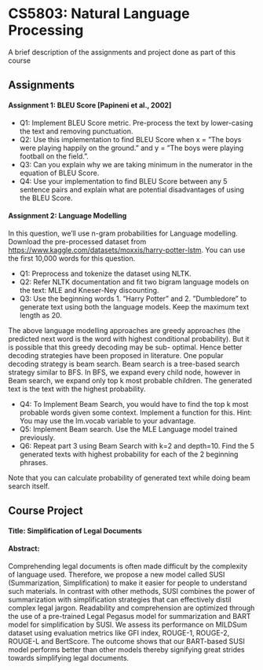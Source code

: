 # CS5803: Natural Language Processing
A brief description of the assignments and project done as part of this course

## Assignments

#### Assignment 1: BLEU Score [Papineni et al., 2002]
- Q1: Implement BLEU Score metric. Pre-process the text by lower-casing the text and removing punctuation.
- Q2: Use this implementation to find BLEU Score when x = ”The boys were playing happily on the ground.” and y = ”The boys were playing football on the field.”.
- Q3: Can you explain why we are taking minimum in the numerator in the equation of BLEU Score.
- Q4: Use your implementation to find BLEU Score between any 5 sentence pairs and explain what are potential disadvantages of using the BLEU Score.

#### Assignment 2: Language Modelling
In this question, we’ll use n-gram probabilities for Language modelling. Download the pre-processed dataset from https://www.kaggle.com/datasets/moxxis/harry-potter-lstm. You can use the first 10,000 words for this question.
- Q1: Preprocess and tokenize the dataset using NLTK.
- Q2: Refer NLTK documentation and fit two bigram language models on the text: MLE and Kneser-Ney discounting.
- Q3: Use the beginning words 1. ”Harry Potter” and 2. ”Dumbledore” to generate text using both the language models. Keep the maximum text length as 20.

The above language modelling approaches are greedy approaches (the predicted next word is the word with highest conditional probability). But it is possible that this greedy decoding may be sub- optimal. Hence better decoding strategies have been proposed in literature. One popular decoding strategy is beam search. Beam search is a tree-based search strategy similar to BFS. In BFS, we expand every child node, however in Beam search, we expand only top k most probable children. The generated text is the text with the highest probability.

- Q4: To Implement Beam Search, you would have to find the top k most probable words given some context. Implement a function for this. Hint: You may use the lm.vocab variable to your advantage.
- Q5: Implement Beam search. Use the MLE Language model trained previously.
- Q6: Repeat part 3 using Beam Search with k=2 and depth=10. Find the 5 generated texts with highest probability for each of the 2 beginning phrases.

Note that you can calculate probability of generated text while doing beam search itself.


## Course Project

#### Title: Simplification of Legal Documents
#### Abstract: 
Comprehending legal documents is often made difficult by the complexity of language used. Therefore, we propose a
new model called SUSI (Summarization, Simplification) to make
it easier for people to understand such materials. In contrast with
other methods, SUSI combines the power of summarization with
simplification strategies that can effectively distil complex legal
jargon. Readability and comprehension are optimized through
the use of a pre-trained Legal Pegasus model for summarization
and BART model for simplification by SUSI. We assess its
performance on MILDSum dataset using evaluation metrics like
GFI index, ROUGE-1, ROUGE-2, ROUGE-L and BertScore.
The outcome shows that our BART-based SUSI model performs
better than other models thereby signifying great strides towards
simplifying legal documents.
